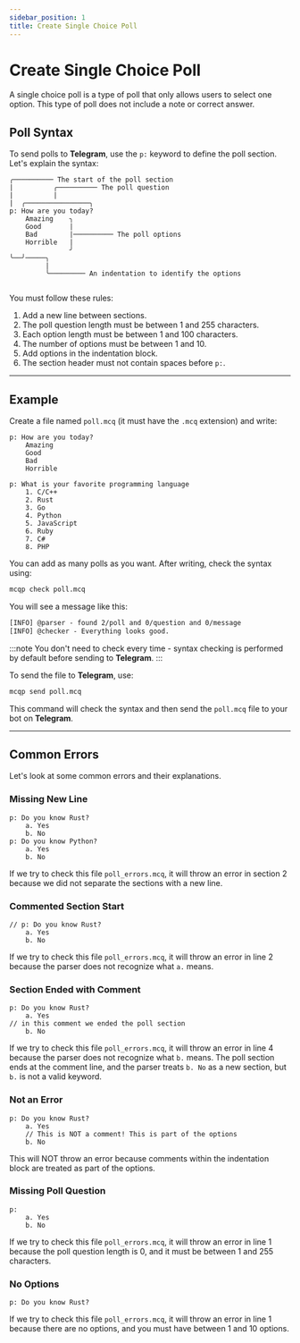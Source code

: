 ```yaml
---
sidebar_position: 1
title: Create Single Choice Poll
---
```


# Create Single Choice Poll
A single choice poll is a type of poll that only allows users to select one option. 
This type of poll does not include a note or correct answer.

## Poll Syntax
To send polls to **Telegram**, use the `p:` keyword to define the poll section. Let's explain the syntax:
```mcq
╭────────── The start of the poll section
|          ╭────────── The poll question
|          |
|  ╭────────────────╮
p: How are you today?
    Amazing    ╮
    Good       |
    Bad        |────────── The poll options
    Horrible   |
               ╯ 
╰──╯─────╮
         |
         ╰───────── An indentation to identify the options
  
```
You must follow these rules:
1. Add a new line between sections.
2. The poll question length must be between 1 and 255 characters.
3. Each option length must be between 1 and 100 characters.
4. The number of options must be between 1 and 10.
5. Add options in the indentation block.
6. The section header must not contain spaces before `p:`.

---
## Example
Create a file named `poll.mcq` (it must have the `.mcq` extension) and write:
```mcq title="poll.mcq"
p: How are you today?
    Amazing
    Good
    Bad
    Horrible

p: What is your favorite programming language
    1. C/C++
    2. Rust
    3. Go
    4. Python
    5. JavaScript
    6. Ruby
    7. C#
    8. PHP
```
You can add as many polls as you want. After writing, check the syntax using:
```bash
mcqp check poll.mcq
```
You will see a message like this:
```txt
[INFO] @parser - found 2/poll and 0/question and 0/message
[INFO] @checker - Everything looks good.
```
:::note
You don't need to check every time - syntax checking is performed by default before sending to **Telegram**.
:::

To send the file to **Telegram**, use:
```bash
mcqp send poll.mcq
```
This command will check the syntax and then send the `poll.mcq` file to your bot on **Telegram**.

---
## Common Errors
Let's look at some common errors and their explanations.

### Missing New Line
```mcq title="poll_errors.mcq"
p: Do you know Rust?
    a. Yes
    b. No
p: Do you know Python?
    a. Yes
    b. No
```
If we try to check this file `poll_errors.mcq`, it will throw an error in section 2
because we did not separate the sections with a new line.

### Commented Section Start
```mcq title="poll_errors.mcq"
// p: Do you know Rust?
    a. Yes
    b. No
```
If we try to check this file `poll_errors.mcq`, it will throw an error in line 2
because the parser does not recognize what `a.` means.

### Section Ended with Comment
```mcq title="poll_errors.mcq"
p: Do you know Rust?
    a. Yes
// in this comment we ended the poll section
    b. No
```
If we try to check this file `poll_errors.mcq`, it will throw an error in line 4
because the parser does not recognize what `b.` means. The poll section ends at the comment line,
and the parser treats `b. No` as a new section, but `b.` is not a valid keyword.

### Not an Error
```mcq title="poll_errors.mcq"
p: Do you know Rust?
    a. Yes
    // This is NOT a comment! This is part of the options
    b. No
```
This will NOT throw an error because comments within the indentation block are treated as part of the options.

### Missing Poll Question
```mcq title="poll_errors.mcq"
p: 
    a. Yes
    b. No
```
If we try to check this file `poll_errors.mcq`, it will throw an error in line 1
because the poll question length is 0, and it must be between 1 and 255 characters.

### No Options
```mcq title="poll_errors.mcq"
p: Do you know Rust?
```
If we try to check this file `poll_errors.mcq`, it will throw an error in line 1
because there are no options, and you must have between 1 and 10 options.